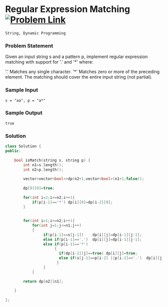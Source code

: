 
# Regular Expression Matching &ensp;  [![Problem Link](https://img.shields.io/badge/-LeetCode-FFA116?style=for-the-badge&logo=LeetCode&logoColor=black)](https://leetcode.com/problems/regular-expression-matching/description/)

```
String, Dynamic Programming
``` 
### Problem Statement 
Given an input string s and a pattern p, implement regular expression matching with support for '.' and '*' where:

'.' Matches any single character.​​​​
'*' Matches zero or more of the preceding element.
The matching should cover the entire input string (not partial).

### Sample Input
```
s = "aa", p = "a*"
```
### Sample Output
```
true
```

### Solution
```cpp
class Solution {
public:
    
    bool isMatch(string s, string p) {
        int n1=s.length();
        int n2=p.length();
        
        vector<vector<bool>>dp(n2+1,vector<bool>(n1+1,false));
        
        dp[0][0]=true; 
        
        for(int i=2;i<=n2;i++){
            if(p[i-1]=='*') dp[i][0]=dp[i-2][0];
        }
        
       
        for(int i=1;i<=n2;i++){
            for(int j=1;j<=n1;j++)
            {
                 if(p[i-1]==s[j-1])    dp[i][j]=dp[i-1][j-1];
                 else if(p[i-1]=='.')  dp[i][j]=dp[i-1][j-1];
                 else if(p[i-1]=='*')
                      {
                        if(dp[i-2][j]==true) dp[i][j]=true;
                        else if(s[j-1]==p[i-2] ||p[i-2]=='.')  dp[i][j]=dp[i][j-1];
                       }
                 }
            }
        
        return dp[n2][n1];
       
    }
    
};
```